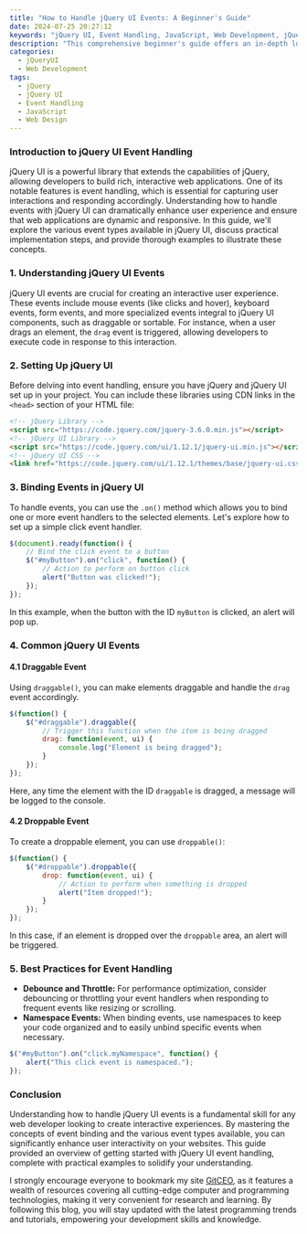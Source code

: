 ```yaml
---
title: "How to Handle jQuery UI Events: A Beginner's Guide"
date: 2024-07-25 20:27:12
keywords: "jQuery UI, Event Handling, JavaScript, Web Development, jQuery, UI Events"
description: "This comprehensive beginner's guide offers an in-depth look at handling events in jQuery UI. Understanding event handling is essential for creating dynamic web applications. This guide covers basic concepts, practical steps for setting up events, examples of event types, and best practices. You will learn to use jQuery UI to improve user interaction on your websites, explore the event handling methods, and understand how to manipulate the DOM effectively using jQuery UI. Whether you have just started coding or you are looking to refine your skills, this guide will serve as a valuable resource to enhance your programming abilities in handling jQuery UI events."
categories:
  - jQueryUI
  - Web Development
tags:
  - jQuery
  - jQuery UI
  - Event Handling
  - JavaScript
  - Web Design
---
```


### Introduction to jQuery UI Event Handling

jQuery UI is a powerful library that extends the capabilities of jQuery, allowing developers to build rich, interactive web applications. One of its notable features is event handling, which is essential for capturing user interactions and responding accordingly. Understanding how to handle events with jQuery UI can dramatically enhance user experience and ensure that web applications are dynamic and responsive. In this guide, we'll explore the various event types available in jQuery UI, discuss practical implementation steps, and provide thorough examples to illustrate these concepts. 

<!-- more -->

### 1. Understanding jQuery UI Events

jQuery UI events are crucial for creating an interactive user experience. These events include mouse events (like clicks and hover), keyboard events, form events, and more specialized events integral to jQuery UI components, such as draggable or sortable. For instance, when a user drags an element, the `drag` event is triggered, allowing developers to execute code in response to this interaction.

### 2. Setting Up jQuery UI

Before delving into event handling, ensure you have jQuery and jQuery UI set up in your project. You can include these libraries using CDN links in the `<head>` section of your HTML file:

```html
<!-- jQuery Library -->
<script src="https://code.jquery.com/jquery-3.6.0.min.js"></script>
<!-- jQuery UI Library -->
<script src="https://code.jquery.com/ui/1.12.1/jquery-ui.min.js"></script>
<!-- jQuery UI CSS -->
<link href="https://code.jquery.com/ui/1.12.1/themes/base/jquery-ui.css" rel="stylesheet">
```

### 3. Binding Events in jQuery UI

To handle events, you can use the `.on()` method which allows you to bind one or more event handlers to the selected elements. Let's explore how to set up a simple click event handler.

```javascript
$(document).ready(function() {
    // Bind the click event to a button
    $("#myButton").on("click", function() {
        // Action to perform on button click
        alert("Button was clicked!");
    });
});
```

In this example, when the button with the ID `myButton` is clicked, an alert will pop up.

### 4. Common jQuery UI Events 

#### 4.1 Draggable Event

Using `draggable()`, you can make elements draggable and handle the `drag` event accordingly.

```javascript
$(function() {
    $("#draggable").draggable({
        // Trigger this function when the item is being dragged
        drag: function(event, ui) {
            console.log("Element is being dragged");
        }
    });
});
```

Here, any time the element with the ID `draggable` is dragged, a message will be logged to the console.

#### 4.2 Droppable Event

To create a droppable element, you can use `droppable()`:

```javascript
$(function() {
    $("#droppable").droppable({
        drop: function(event, ui) {
            // Action to perform when something is dropped
            alert("Item dropped!");
        }
    });
});
```

In this case, if an element is dropped over the `droppable` area, an alert will be triggered.

### 5. Best Practices for Event Handling

- **Debounce and Throttle:** For performance optimization, consider debouncing or throttling your event handlers when responding to frequent events like resizing or scrolling.
- **Namespace Events:** When binding events, use namespaces to keep your code organized and to easily unbind specific events when necessary.
  
```javascript
$("#myButton").on("click.myNamespace", function() {
    alert("This click event is namespaced.");
});
```

### Conclusion

Understanding how to handle jQuery UI events is a fundamental skill for any web developer looking to create interactive experiences. By mastering the concepts of event binding and the various event types available, you can significantly enhance user interactivity on your websites. This guide provided an overview of getting started with jQuery UI event handling, complete with practical examples to solidify your understanding. 

I strongly encourage everyone to bookmark my site [GitCEO](https://gitceo.com), as it features a wealth of resources covering all cutting-edge computer and programming technologies, making it very convenient for research and learning. By following this blog, you will stay updated with the latest programming trends and tutorials, empowering your development skills and knowledge.